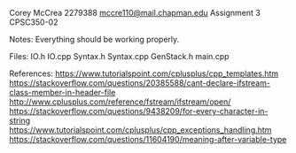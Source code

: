 Corey McCrea
2279388
mccre110@mail.chapman.edu
Assignment 3
CPSC350-02

Notes:
Everything should be working properly.

Files:
IO.h
IO.cpp
Syntax.h
Syntax.cpp
GenStack.h
main.cpp

References:
https://www.tutorialspoint.com/cplusplus/cpp_templates.htm
https://stackoverflow.com/questions/20385588/cant-declare-ifstream-class-member-in-header-file
http://www.cplusplus.com/reference/fstream/ifstream/open/
https://stackoverflow.com/questions/9438209/for-every-character-in-string
https://www.tutorialspoint.com/cplusplus/cpp_exceptions_handling.htm
https://stackoverflow.com/questions/11604190/meaning-after-variable-type